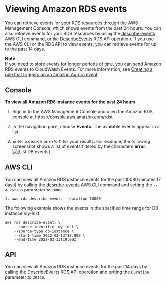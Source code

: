 # Viewing Amazon RDS events<a name="USER_ListEvents"></a>

You can retrieve events for your RDS resources through the AWS Management Console, which shows events from the past 24 hours\. You can also retrieve events for your RDS resources by using the [describe\-events](https://docs.aws.amazon.com/cli/latest/reference/rds/describe-events.html) AWS CLI command, or the [DescribeEvents](https://docs.aws.amazon.com/AmazonRDS/latest/APIReference/API_DescribeEvents.html) RDS API operation\. If you use the AWS CLI or the RDS API to view events, you can retrieve events for up to the past 14 days\. 

**Note**  
If you need to store events for longer periods of time, you can send Amazon RDS events to CloudWatch Events\. For more information, see [Creating a rule that triggers on an Amazon Aurora event](rds-cloud-watch-events.md)

## Console<a name="USER_ListEvents.CON"></a>

**To view all Amazon RDS instance events for the past 24 hours**

1. Sign in to the AWS Management Console and open the Amazon RDS console at [https://console\.aws\.amazon\.com/rds/](https://console.aws.amazon.com/rds/)\.

1. In the navigation pane, choose **Events**\. The available events appear in a list\.

1. Enter a search term to filter your results\. For example, the following screenshot shows a list of events filtered by the characters **error**\.  
![\[List DB events\]](http://docs.aws.amazon.com/AmazonRDS/latest/AuroraUserGuide/images/ListEventsAMS.png)

## AWS CLI<a name="USER_ListEvents.CLI"></a>

You can view all Amazon RDS instance events for the past 10080 minutes \(7 days\) by calling the [describe\-events](https://docs.aws.amazon.com/cli/latest/reference/rds/describe-events.html) AWS CLI command and setting the `--duration` parameter to `10080`\.

```
1. aws rds describe-events --duration 10080
```

The following example shows the events in the specified time range for DB instance *my\-inst*\.

```
aws rds describe-events \
    --source-identifier my-inst \
    --source-type db-instance \
    --start-time 2022-03-13T18:00Z \
    --end-time 2022-03-13T19:00Z
```

## API<a name="USER_ListEvents.API"></a>

You can view all Amazon RDS instance events for the past 14 days by calling the [DescribeEvents](https://docs.aws.amazon.com/AmazonRDS/latest/APIReference/API_DescribeEvents.html) RDS API operation and setting the `Duration` parameter to `20160`\.